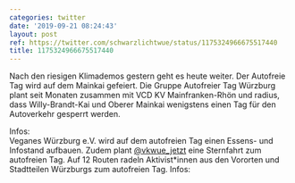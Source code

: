 ```yaml
---
categories: twitter
date: '2019-09-21 08:24:43'
layout: post
ref: https://twitter.com/schwarzlichtwue/status/1175324966675517440
title: 1175324966675517440
---
```

Nach den riesigen Klimademos gestern geht es heute weiter. Der Autofreie Tag wird auf dem Mainkai gefeiert. 
Die Gruppe Autofreier Tag Würzburg plant seit Monaten zusammen mit VCD KV Mainfranken-Rhön und radius, dass Willy-Brandt-Kai und Oberer Mainkai wenigstens einen Tag für den Autoverkehr gesperrt werden.

Infos:  
Veganes Würzburg e.V. wird auf dem autofreien Tag einen Essens- und Infostand aufbauen. Zudem plant [@vkwue_jetzt](https://twitter.com/vkwue_jetzt) eine Sternfahrt zum autofreien Tag. Auf 12 Routen radeln Aktivist\*innen aus den Vororten und Stadtteilen Würzburgs zum autofreien Tag. Infos:  